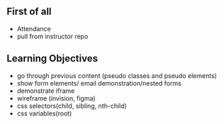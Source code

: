 ## First of all

- Attendance
- pull from instructor repo

## Learning Objectives

- go through previous content (pseudo classes and pseudo elements)
- show form elements/ email demonstration/nested forms
- demonstrate iframe
- wireframe (invision, figma)
- css selectors(child, sibling, nth-child)
- css variables(root)
